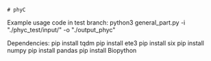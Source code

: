 	# phyC
Example usage code in test branch: 
  python3 general_part.py -i "./phyc_test/input/" -o "./output_phyc"
  
Dependencies:
  pip install tqdm
  pip install ete3
  pip install six
  pip install numpy
  pip install pandas
  pip install Biopython	